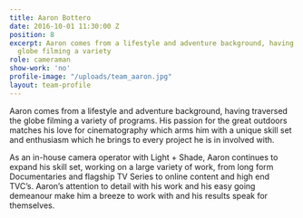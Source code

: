 ```yaml
---
title: Aaron Bottero
date: 2016-10-01 11:30:00 Z
position: 8
excerpt: Aaron comes from a lifestyle and adventure background, having traversed the
  globe filming a variety
role: cameraman
show-work: 'no'
profile-image: "/uploads/team_aaron.jpg"
layout: team-profile
---
```


Aaron comes from a lifestyle and adventure background, having traversed the globe filming a variety of programs. His passion for the great outdoors matches his love for cinematography which arms him with a unique skill set and enthusiasm which he brings to every project he is in involved with.

As an in-house camera operator with Light + Shade, Aaron continues to expand his skill set,  working on a large variety of work, from long form Documentaries and flagship TV Series to online content and high end TVC’s. Aaron’s attention to detail with his work and his easy going demeanour make him a breeze to work with and his results speak for themselves.